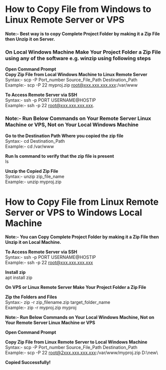 # **How to Copy File from Windows to Linux Remote Server or VPS**  

**Note:- Best way is to copy Complete Project Folder by making it a Zip File then Unzip it on Server.**  

### **On Local Windows Machine Make Your Project Folder a Zip File using any of the software e.g. winzip using following steps**  

**Open Command Prompt**  
**Copy Zip File from Local Windows Machine to Linux Remote Server**  
Syntax:- scp -P Port_number Source_File_Path Destination_Path  
Example:- scp -P 22 myproj.zip root@xxx.xxx.xxx.xxx:/var/www  

**To Access Remote Server via SSH**  
Syntax:- ssh -p PORT USERNAME@HOSTIP  
Example:- ssh -p 22 root@xxx.xxx.xxx.xxx.   

### **Note:- Run Below Commands on Your Remote Server Linux Machine or VPS, Not on Your Local Windows Machine**  

**Go to the Destination Path Where you copied the zip file**  
Syntax:- cd Destination_Path  
Example:- cd /var/www  

**Run ls command to verify that the zip file is present**  
ls


**Unzip the Copied Zip File**  
Syntax:- unzip zip_file_name  
Example:- unzip myproj.zip  

# **How to Copy File from Linux Remote Server or VPS to Windows Local Machine**  

**Note:- You can Copy Complete Project Folder by making it a Zip File then Unzip it on Local Machine.**  

**To Access Remote Server via SSH**  
Syntax:- ssh -p PORT USERNAME@HOSTIP  
Example:- ssh -p 22 root@xxx.xxx.xxx.xxx  

**Install zip**  
apt install zip  

**On VPS or Linux Remote Server Make Your Project Folder a Zip File**  

**Zip the Folders and Files**  
Syntax:- zip -r zip_filename.zip target_folder_name  
Example:- zip -r myproj.zip myproj  

**Note:- Run Below Commands on Your Local Windows Machine, Not on Your Remote Server Linux Machine or VPS**  

**Open Command Prompt**

**Copy Zip File from Linux Remote Server to Local Windows Machine**  
Syntax:- scp -P Port_number Source_File_Path Destination_Path  
Example:- scp -P 22 root@2xxx.xxx.xxx.xxx:/var/www/myproj.zip D:\new\  

**Copied Successfully!**